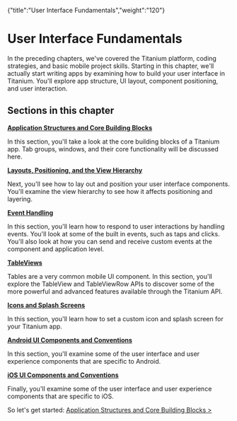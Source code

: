 {"title":"User Interface Fundamentals","weight":"120"} 

# User Interface Fundamentals

In the preceding chapters, we've covered the Titanium platform, coding strategies, and basic mobile project skills. Starting in this chapter, we'll actually start writing apps by examining how to build your user interface in Titanium. You'll explore app structure, UI layout, component positioning, and user interaction.

## Sections in this chapter

**[Application Structures and Core Building Blocks](/docs/appc/Titanium_SDK/Titanium_SDK_How-tos/User_Interface_Fundamentals/Application_Structures_and_Core_Building_Blocks/)**

In this section, you'll take a look at the core building blocks of a Titanium app. Tab groups, windows, and their core functionality will be discussed here.

**[Layouts, Positioning, and the View Hierarchy](/docs/appc/Titanium_SDK/Titanium_SDK_How-tos/User_Interface_Fundamentals/Layouts_Positioning_and_the_View_Hierarchy/)**

Next, you'll see how to lay out and position your user interface components. You'll examine the view hierarchy to see how it affects positioning and layering.

**[Event Handling](/docs/appc/Titanium_SDK/Titanium_SDK_How-tos/User_Interface_Fundamentals/Event_Handling/)**

In this section, you'll learn how to respond to user interactions by handling events. You'll look at some of the built in events, such as taps and clicks. You'll also look at how you can send and receive custom events at the component and application level.

**[TableViews](/docs/appc/Titanium_SDK/Titanium_SDK_How-tos/User_Interface_Deep_Dives/TableViews/)**

Tables are a very common mobile UI component. In this section, you'll explore the TableView and TableViewRow APIs to discover some of the more powerful and advanced features available through the Titanium API.

**[Icons and Splash Screens](/docs/appc/Titanium_SDK/Titanium_SDK_How-tos/User_Interface_Fundamentals/Icons_and_Splash_Screens/)**

In this section, you'll learn how to set a custom icon and splash screen for your Titanium app.

**[Android UI Components and Conventions](/docs/appc/Titanium_SDK/Titanium_SDK_How-tos/User_Interface_Deep_Dives/Android_UI_Components_and_Conventions/)**

In this section, you'll examine some of the user interface and user experience components that are specific to Android.

**[iOS UI Components and Conventions](/docs/appc/Titanium_SDK/Titanium_SDK_How-tos/User_Interface_Deep_Dives/iOS_UI_Components_and_Conventions/)**

Finally, you'll examine some of the user interface and user experience components that are specific to iOS.

So let's get started: [Application Structures and Core Building Blocks >](/docs/appc/Titanium_SDK/Titanium_SDK_How-tos/User_Interface_Fundamentals/Application_Structures_and_Core_Building_Blocks/)